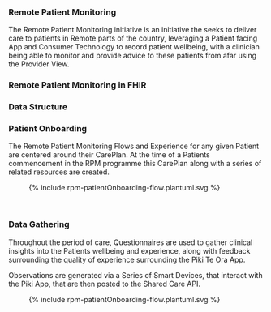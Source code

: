 ### Remote Patient Monitoring

The Remote Patient Monitoring initiative is an initiative the seeks to deliver care to patients in Remote parts of the country, leveraging a Patient facing App and  Consumer Technology to record patient wellbeing, with a clinician being able to monitor and provide advice to these patients from afar using the Provider View.

### Remote Patient Monitoring in FHIR 

### Data Structure

### Patient Onboarding

The Remote Patient Monitoring Flows and Experience for any given Patient are centered around their CarePlan. At the time of a Patients commencement in the RPM programme this CarePlan along with a series of related resources are created.

<figure>
  <!-- Generated from `input/images-source/outreach-create-communication.plantuml` -->
  {% include rpm-patientOnboarding-flow.plantuml.svg %}
</figure>
<br clear="all">

### Data Gathering

Throughout the period of care, Questionnaires are used to gather clinical insights into the Patients wellbeing and experience, along with feedback surrounding the quality of experience surrounding the Piki Te Ora App.

Observations are generated via a Series of Smart Devices, that interact with the Piki App, that are then posted to the Shared Care API.

<figure>
  <!-- Generated from `input/images-source/outreach-create-communication.plantuml` -->
  {% include rpm-patientOnboarding-flow.plantuml.svg %}
</figure>
<br clear="all">




 



